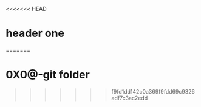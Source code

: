 <<<<<<< HEAD
# header one
=======
# 0X0@-git folder 
>>>>>>> f9fd1dd142c0a369f9fdd69c9326adf7c3ac2edd
